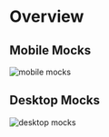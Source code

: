<h1>Overview</h1>

<h2>Mobile Mocks</h2>

![mobile mocks](https://github.com/seanpolid/transaction-tracker-images/blob/main/mobile_mocks.png?raw=true)

<h2>Desktop Mocks</h2>

![desktop mocks](https://github.com/seanpolid/transaction-tracker-images/blob/main/desktop_mocks.png?raw=true)

